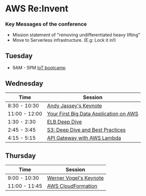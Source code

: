 # AWS Re:Invent

### Key Messages of the conference

* Mission statement of "removing undifferentiated heavy lifting"
* Move to Serverless infrastructure.  (E.g: Lock it in!)

## Tuesday

* 9AM - 5PM  [IoT bootcamp](./IoTBootCamp)

## Wednesday

| Time          | Session                          |
| ------------  | -------------------------------- |
| 8:30 - 10:30  | [Andy Jassey's Keynote](./Keynote1.md)         |
| 11:00 - 12:00 | [Your First Big Data Application on AWS](./FirstBigDataAppOnAWS.md ) |
| 1:30 - 2:30   | [ELB Deep Dive](./ELBDeepDive.md) |
| 2:45 - 3:45   | [S3: Deep Dive and Best Practices](./S3DeepDive.md) |
| 4:15 - 5:15   | [API Gateway with AWS Lambda](./APIGateway.md)|

## Thursday 

| Time          | Session                          |
| ------------  | -------------------------------- |
| 9:00 - 10:30  | [Werner Vogel's Keynote](./Keynote2.md)         |
| 11:00 - 11:45  | [AWS CloudFormation](./CloudFormation.md)         |
